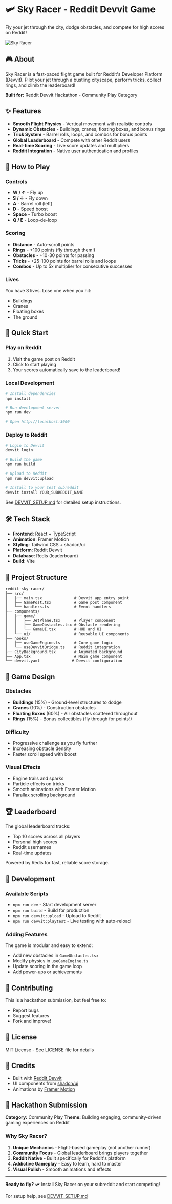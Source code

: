 # 🛩️ Sky Racer - Reddit Devvit Game

Fly your jet through the city, dodge obstacles, and compete for high scores on Reddit!

![Sky Racer](./public/jetplane.png)

## 🎮 About

Sky Racer is a fast-paced flight game built for Reddit's Developer Platform (Devvit). Pilot your jet through a bustling cityscape, perform tricks, collect rings, and climb the leaderboard!

**Built for:** Reddit Devvit Hackathon - Community Play Category

## ✨ Features

- **Smooth Flight Physics** - Vertical movement with realistic controls
- **Dynamic Obstacles** - Buildings, cranes, floating boxes, and bonus rings
- **Trick System** - Barrel rolls, loops, and combos for bonus points
- **Global Leaderboard** - Compete with other Reddit users
- **Real-time Scoring** - Live score updates and multipliers
- **Reddit Integration** - Native user authentication and profiles

## 🎯 How to Play

### Controls
- **W / ↑** - Fly up
- **S / ↓** - Fly down
- **A** - Barrel roll (left)
- **D** - Speed boost
- **Space** - Turbo boost
- **Q / E** - Loop-de-loop

### Scoring
- **Distance** - Auto-scroll points
- **Rings** - +100 points (fly through them!)
- **Obstacles** - +10-30 points for passing
- **Tricks** - +25-100 points for barrel rolls and loops
- **Combos** - Up to 5x multiplier for consecutive successes

### Lives
You have 3 lives. Lose one when you hit:
- Buildings
- Cranes
- Floating boxes
- The ground

## 🚀 Quick Start

### Play on Reddit
1. Visit the game post on Reddit
2. Click to start playing
3. Your scores automatically save to the leaderboard!

### Local Development
```bash
# Install dependencies
npm install

# Run development server
npm run dev

# Open http://localhost:3000
```

### Deploy to Reddit
```bash
# Login to Devvit
devvit login

# Build the game
npm run build

# Upload to Reddit
npm run devvit:upload

# Install to your test subreddit
devvit install YOUR_SUBREDDIT_NAME
```

See [DEVVIT_SETUP.md](./DEVVIT_SETUP.md) for detailed setup instructions.

## 🛠️ Tech Stack

- **Frontend**: React + TypeScript
- **Animation**: Framer Motion
- **Styling**: Tailwind CSS + shadcn/ui
- **Platform**: Reddit Devvit
- **Database**: Redis (leaderboard)
- **Build**: Vite

## 📁 Project Structure

```
reddit-sky-racer/
├── src/
│   ├── main.tsx              # Devvit app entry point
│   ├── GamePost.tsx          # Game post component
│   └── handlers.ts           # Event handlers
├── components/
│   ├── game/
│   │   ├── JetPlane.tsx      # Player component
│   │   ├── GameObstacles.tsx # Obstacle rendering
│   │   └── GameUI.tsx        # HUD and UI
│   └── ui/                   # Reusable UI components
├── hooks/
│   ├── useGameEngine.ts      # Core game logic
│   └── useDevvitBridge.ts    # Reddit integration
├── CityBackground.tsx        # Animated background
├── App.tsx                   # Main game component
└── devvit.yaml              # Devvit configuration
```

## 🎨 Game Design

### Obstacles
- **Buildings** (15%) - Ground-level structures to dodge
- **Cranes** (10%) - Construction obstacles
- **Floating Boxes** (60%) - Air obstacles scattered throughout
- **Rings** (15%) - Bonus collectibles (fly through for points!)

### Difficulty
- Progressive challenge as you fly further
- Increasing obstacle density
- Faster scroll speed with boost

### Visual Effects
- Engine trails and sparks
- Particle effects on tricks
- Smooth animations with Framer Motion
- Parallax scrolling background

## 🏆 Leaderboard

The global leaderboard tracks:
- Top 10 scores across all players
- Personal high scores
- Reddit usernames
- Real-time updates

Powered by Redis for fast, reliable score storage.

## 📝 Development

### Available Scripts

- `npm run dev` - Start development server
- `npm run build` - Build for production
- `npm run devvit:upload` - Upload to Reddit
- `npm run devvit:playtest` - Live testing with auto-reload

### Adding Features

The game is modular and easy to extend:
- Add new obstacles in `GameObstacles.tsx`
- Modify physics in `useGameEngine.ts`
- Update scoring in the game loop
- Add power-ups or achievements

## 🤝 Contributing

This is a hackathon submission, but feel free to:
- Report bugs
- Suggest features
- Fork and improve!

## 📄 License

MIT License - See LICENSE file for details

## 🙏 Credits

- Built with [Reddit Devvit](https://developers.reddit.com)
- UI components from [shadcn/ui](https://ui.shadcn.com)
- Animations by [Framer Motion](https://www.framer.com/motion)

## 🎯 Hackathon Submission

**Category:** Community Play
**Theme:** Building engaging, community-driven gaming experiences on Reddit

### Why Sky Racer?

1. **Unique Mechanics** - Flight-based gameplay (not another runner)
2. **Community Focus** - Global leaderboard brings players together
3. **Reddit Native** - Built specifically for Reddit's platform
4. **Addictive Gameplay** - Easy to learn, hard to master
5. **Visual Polish** - Smooth animations and effects

---

**Ready to fly?** 🛩️ Install Sky Racer on your subreddit and start competing!

For setup help, see [DEVVIT_SETUP.md](./DEVVIT_SETUP.md)
